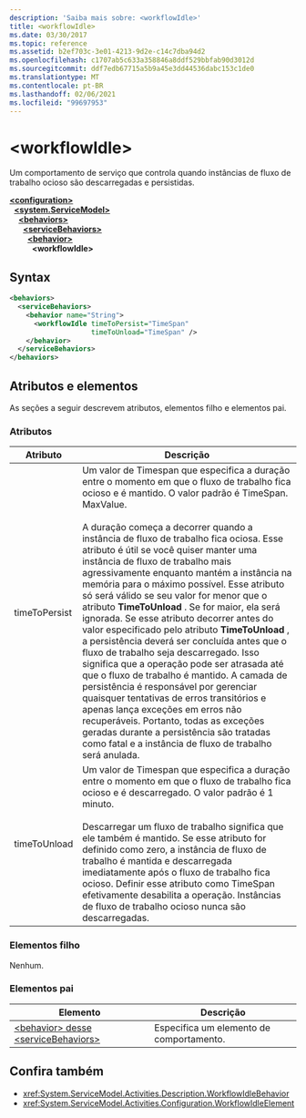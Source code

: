 ```yaml
---
description: 'Saiba mais sobre: <workflowIdle>'
title: <workflowIdle>
ms.date: 03/30/2017
ms.topic: reference
ms.assetid: b2ef703c-3e01-4213-9d2e-c14c7dba94d2
ms.openlocfilehash: c1707ab5c633a358846a8ddf529bbfab90d3012d
ms.sourcegitcommit: ddf7edb67715a5b9a45e3dd44536dabc153c1de0
ms.translationtype: MT
ms.contentlocale: pt-BR
ms.lasthandoff: 02/06/2021
ms.locfileid: "99697953"
---
```

# \<workflowIdle>

Um comportamento de serviço que controla quando instâncias de fluxo de trabalho ocioso são descarregadas e persistidas.  
  
[**\<configuration>**](../configuration-element.md)\
&nbsp;&nbsp;[**\<system.ServiceModel>**](system-servicemodel-of-workflow.md)\
&nbsp;&nbsp;&nbsp;&nbsp;[**\<behaviors>**](behaviors-of-workflow.md)\
&nbsp;&nbsp;&nbsp;&nbsp;&nbsp;&nbsp;[**\<serviceBehaviors>**](servicebehaviors-of-workflow.md)\
&nbsp;&nbsp;&nbsp;&nbsp;&nbsp;&nbsp;&nbsp;&nbsp;[**\<behavior>**](behavior-of-servicebehaviors-of-workflow.md)\
&nbsp;&nbsp;&nbsp;&nbsp;&nbsp;&nbsp;&nbsp;&nbsp;&nbsp;&nbsp;**\<workflowIdle>**  
  
## <a name="syntax"></a>Syntax  
  
```xml  
<behaviors>
  <serviceBehaviors>
    <behavior name="String">
      <workflowIdle timeToPersist="TimeSpan"
                    timeToUnload="TimeSpan" />
    </behavior>
  </serviceBehaviors>
</behaviors>  
```  
  
## <a name="attributes-and-elements"></a>Atributos e elementos  

 As seções a seguir descrevem atributos, elementos filho e elementos pai.  
  
### <a name="attributes"></a>Atributos  
  
|Atributo|Descrição|  
|---------------|-----------------|  
|timeToPersist|Um valor de Timespan que especifica a duração entre o momento em que o fluxo de trabalho fica ocioso e é mantido. O valor padrão é TimeSpan. MaxValue.<br /><br /> A duração começa a decorrer quando a instância de fluxo de trabalho fica ociosa. Esse atributo é útil se você quiser manter uma instância de fluxo de trabalho mais agressivamente enquanto mantém a instância na memória para o máximo possível. Esse atributo só será válido se seu valor for menor que o atributo **TimeToUnload** . Se for maior, ela será ignorada. Se esse atributo decorrer antes do valor especificado pelo atributo **TimeToUnload** , a persistência deverá ser concluída antes que o fluxo de trabalho seja descarregado. Isso significa que a operação pode ser atrasada até que o fluxo de trabalho é mantido. A camada de persistência é responsável por gerenciar quaisquer tentativas de erros transitórios e apenas lança exceções em erros não recuperáveis. Portanto, todas as exceções geradas durante a persistência são tratadas como fatal e a instância de fluxo de trabalho será anulada.|  
|timeToUnload|Um valor de Timespan que especifica a duração entre o momento em que o fluxo de trabalho fica ocioso e é descarregado. O valor padrão é 1 minuto.<br /><br /> Descarregar um fluxo de trabalho significa que ele também é mantido. Se esse atributo for definido como zero, a instância de fluxo de trabalho é mantida e descarregada imediatamente após o fluxo de trabalho fica ocioso. Definir esse atributo como TimeSpan efetivamente desabilita a operação. Instâncias de fluxo de trabalho ocioso nunca são descarregadas.|  
  
### <a name="child-elements"></a>Elementos filho  

 Nenhum.  
  
### <a name="parent-elements"></a>Elementos pai  
  
|Elemento|Descrição|  
|-------------|-----------------|  
|[\<behavior> desse \<serviceBehaviors>](behavior-of-servicebehaviors-of-workflow.md)|Especifica um elemento de comportamento.|  
  
## <a name="see-also"></a>Confira também

- <xref:System.ServiceModel.Activities.Description.WorkflowIdleBehavior>
- <xref:System.ServiceModel.Activities.Configuration.WorkflowIdleElement>
